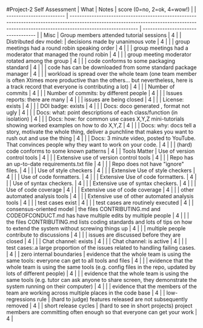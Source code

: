 #Project-2 Self Assessment
| What                     | Notes                                                                                                                                                                                    | score (0=no, 2=ok, 4=wow!) |
| ------------------------ | ---------------------------------------------------------------------------------------------------------------------------------------------------------------------------------------- | ---------------------------------- |
| Misc                     | Group members attended tutorial sessions                                                                                                                                                 | 4                                  |
| Distributed dev model:   | decisions made by unanimous vote                                                                                                                                                         | 4                                  |
|                          | group meetings had a round robin speaking order                                                                                                                                          | 4                                  |
|                          | group meetings had a moderator that managed the round robin                                                                                                                              | 4                                  |
|                          | group meeting moderator rotated among the group                                                                                                                                          | 4                                  |
|                          | code conforms to some packaging standard                                                                                                                                                 | 4                                  |
|                          | code has can be downloaded from some standard package manager                                                                                                                            | 4                                  |
|                          | workload is spread over the whole team (one team member is often Xtimes more productive than the others... but nevertheless, here is a track record that everyone is contributing a lot) | 4                                  |
|                          | Number of commits                                                                                                                                                                        | 4                                  |
|                          | Number of commits: by different people                                                                                                                                                   | 4                                  |
|                          | Issues reports: there are many                                                                                                                                                           | 4                                  |
|                          | issues are being closed                                                                                                                                                                  | 4                                  |
|                          | License: exists                                                                                                                                                                          | 4                                  |
|                          | DOI badge: exists                                                                                                                                                                        | 4                                  |
|                          | Docs: doco generated , format not ugly                                                                                                                                                   | 4                                  |
|                          | Docs: what: point descriptions of each class/function (in isolation)                                                                                                                     | 4                                  |
|                          | Docs: how: for common use cases X,Y,Z mini-tutorials showing worked examples on how to do X,Y,Z                                                                                          | 4                                  |
|                          | Docs: why: docs tell a story, motivate the whole thing, deliver a punchline that makes you want to rush out and use the thing                                                            | 4                                  |
|                          | Docs: 3 minute video, posted to YouTube. That convinces people why they want to work on your code.                                                                                       | 4                                  |
|                          | (hard) code conforms to some known patterns                                                                                                                                              | 4                                  |
| Tools Matter             | Use of version control tools                                                                                                                                                             | 4                                  |
|                          | Extensive use of version control tools                                                                                                                                                   | 4                                  |
|                          | Repo has an up-to-date requirements.txt file                                                                                                                                             | 4                                  |
|                          | Repo does not have "ignore" files.                                                                                                                                                       | 4                                  |
|                          | Use of style checkers                                                                                                                                                                    | 4                                  |
|                          | Extensive Use of style checkers                                                                                                                                                          | 4                                  |
|                          | Use of code formatters.                                                                                                                                                                  | 4                                  |
|                          | Extensive Use of code formatters.                                                                                                                                                        | 4                                  |
|                          | Use of syntax checkers.                                                                                                                                                                  | 4                                  |
|                          | Extensive use of syntax checkers.                                                                                                                                                        | 4                                  |
|                          | Use of code coverage                                                                                                                                                                     | 4                                  |
|                          | Extensive use of code coverage                                                                                                                                                           | 4                                  |
|                          | other automated analysis tools                                                                                                                                                           | 4                                  |
|                          | Extensive use of other automated analysis tools                                                                                                                                          | 4                                  |
|                          | test cases exist                                                                                                                                                                         | 4                                  |
|                          | test cases are routinely executed                                                                                                                                                        | 4                                  |
| consensus-oriented model | the files CONTRIBUTING.md and CODEOFCONDUCT.md has have multiple edits by multiple people                                                                                                | 4                                  |
|                          | the files CONTRIBUTING.md lists coding standards and lots of tips on how to extend the system without screwing things up                                                                 | 4                                  |
|                          | multiple people contribute to discussions                                                                                                                                                | 4                                  |
|                          | issues are discussed before they are closed                                                                                                                                              | 4                                  |
|                          | Chat channel: exists                                                                                                                                                                     | 4                                  |
|                          | Chat channel: is active                                                                                                                                                                  | 4                                  |
|                          | test cases:.a large proportion of the issues related to handling failing cases.                                                                                                          | 4                                  |
| zero internal boundaries | evidence that the whole team is using the same tools: everyone can get to all tools and files                                                                                            | 4                                  |
|                          | evidence that the whole team is using the same tools (e.g. config files in the repo, updated by lots of different people)                                                                | 4                                  |
|                          | evidence that the whole team is using the same tools (e.g. tutor can ask anyone to share screen, they demonstrate the system running on their computer)                                  | 4                                  |
|                          | evidence that the members of the team are working across multiple places in the code base                                                                                                | 4                                  |
| low-regressions rule     | (hard to judge) features released are not subsequently removed                                                                                                                           | 4                                  |
| short release cycles     | (hard to see in short projects) project members are committing often enough so that everyone can get your work                                                                           | 4                                  |
